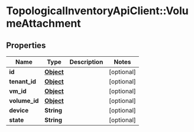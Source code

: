 # TopologicalInventoryApiClient::VolumeAttachment

## Properties
Name | Type | Description | Notes
------------ | ------------- | ------------- | -------------
**id** | [**Object**](.md) |  | [optional] 
**tenant_id** | [**Object**](.md) |  | [optional] 
**vm_id** | [**Object**](.md) |  | [optional] 
**volume_id** | [**Object**](.md) |  | [optional] 
**device** | **String** |  | [optional] 
**state** | **String** |  | [optional] 


